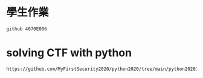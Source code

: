 # 學生作業
```
github 4070E086
```
# solving CTF with python 
```
https://github.com/MyFirstSecurity2020/python2020/tree/main/python202010
```
